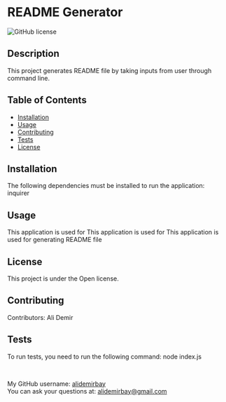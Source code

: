 # README Generator  
![GitHub license](https://img.shields.io/badge/license-Open-brightgreen)

## Description
This project generates README file by taking inputs from user through command line.

## Table of Contents 
* [Installation](#installation)
* [Usage](#usage)
* [Contributing](#contributing)
* [Tests](#tests)
* [License](#license)

## Installation
The following  dependencies must be installed to run the application: inquirer

## Usage
​This application is used for ​This application is used for ​This application is used for generating README file

## License
This project is under the Open license.

## Contributing
​Contributors: Ali Demir

## Tests
To run tests, you need to run the following command: node index.js

<br /> 

My GitHub username: [alidemirbay](https://github.com/alidemirbay)
<br />
You can ask your questions at: alidemirbay@gmail.com

